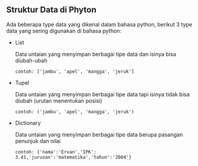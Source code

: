 ## Struktur Data di Phyton
Ada beberapa type data yang dikenal dalam bahasa python, berikut 3 type data yang sering digunakan di bahasa python:

* List
  
  Data untaian yang menyimpan berbagai tipe data dan isinya bisa diubah-ubah
  ```
  contoh: ['jambu', 'apel', 'mangga', 'jeruk']
  ```
* Tupel
  
  Data untaian yang menyimpan berbagai tipe data tapi isinya tidak bisa diubah (urutan menentukan posisi)
  ```
  contoh: ('jambu', 'apel', 'mangga', 'jeruk')
  ```
* Dictionary
  
  Data untaian yang menyimpan berbagai tipe data berupa pasangan penunjuk dan nilai
  ```
  contoh: {'nama':'Ervan','IPK': 3.41,'jurusan':'matematika','tahun':'2004'}
  ```
